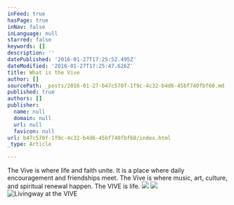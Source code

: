 ```yaml
---
inFeed: true
hasPage: true
inNav: false
inLanguage: null
starred: false
keywords: []
description: ''
datePublished: '2016-01-27T17:25:52.495Z'
dateModified: '2016-01-27T17:25:47.626Z'
title: What is the Vive
author: []
sourcePath: _posts/2016-01-27-b47c570f-1f9c-4c32-b4d6-45bf740fbf60.md
published: true
authors: []
publisher:
  name: null
  domain: null
  url: null
  favicon: null
url: b47c570f-1f9c-4c32-b4d6-45bf740fbf60/index.html
_type: Article

---
```

The Vive is where life and faith unite. It is a place where daily encouragement and friendships meet. The Vive is where music, art, culture, and spiritual renewal happen. The VIVE is life. ![](https://the-grid-user-content.s3-us-west-2.amazonaws.com/66e63db1-cf6e-487c-ad45-94bd5e1d81d0.jpg)
![](https://s3-us-west-2.amazonaws.com/the-grid-img/p/8ade6901a31349a2d04464c55f985f81f049004d.jpg)
![Livingway at the VIVE](https://the-grid-user-content.s3-us-west-2.amazonaws.com/ea4682d3-b027-4e7e-a6dd-fb38286f749e.jpg)